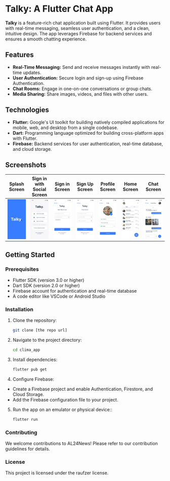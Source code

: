 # Talky: A Flutter Chat App

**Talky** is a feature-rich chat application built using Flutter. It provides users with real-time messaging, seamless user authentication, and a clean, intuitive design. The app leverages Firebase for backend services and ensures a smooth chatting experience.

## Features

* **Real-Time Messaging:** Send and receive messages instantly with real-time updates.
* **User Authentication:** Secure login and sign-up using Firebase Authentication.
* **Chat Rooms:** Engage in one-on-one conversations or group chats.
* **Media Sharing:** Share images, videos, and files with other users.

## Technologies

* **Flutter:** Google's UI toolkit for building natively compiled applications for mobile, web, and desktop from a single codebase.
* **Dart:** Programming language optimized for building cross-platform apps with Flutter.
* **Firebase:** Backend services for user authentication, real-time database, and cloud storage.

## Screenshots

| Splash Screen       | Sign in with Social Screen       | Sign in Screen       | Sign Up Screen       | Profile Screen       | Home Screen       | Chat Screen       |
| ----------------- | ------------------ | --------------------- | ------------------ | --------------------- | ------------------ | --------------------- |
| ![Splash Screen](./assets/SplashScreen.png) | ![Sign in with Social Screen](./assets/SignInSocialScreen.png) | ![Sign in Screen](./assets/SignInScreen.png) | ![Sign Up Screen](./assets/SignUpScreen.png) | ![Profile Screen](./assets/ProfileScreen.png) | ![Home Screen](./assets/HomeScreen.png) | ![Chat Screen](./assets/ChatScreen.png) |

## Getting Started

### Prerequisites
* Flutter SDK (version 3.0 or higher)
* Dart SDK (version 2.0 or higher)
* Firebase account for authentication and real-time database
* A code editor like VSCode or Android Studio

### Installation


1. Clone the repository:
   ```bash
   git clone [the repo url]
2. Navigate to the project directory:
   ```bash
   cd clima_app
3. Install dependencies:
   ```bash
   flutter pub get

4. Configure Firebase:
 - Create a Firebase project and enable Authentication, Firestore, and Cloud Storage.
 - Add the Firebase configuration file to your project.
5. Run the app on an emulator or physical device::
   ```bash
   flutter run

### Contributing
We welcome contributions to AL24News! Please refer to our contribution guidelines for details.

### License
This project is licensed under the raufzer license.

